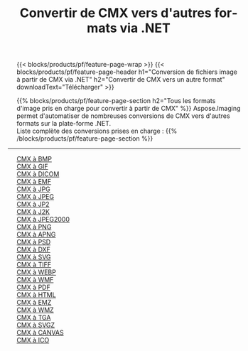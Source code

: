 ﻿---
title: Convertir de CMX vers d'autres formats via .NET 
weight: 3920
url: /fr/net/conversion/from/cmx 
lang: fr
langdirlevel: 2
locales: zh-hans,ja,it,ru,de,es,fr,nl,id,lt,pl,pt,vi,tr,ko,zh-hant,ar,hi,th,sv,cs,uk,he
description: En utilisant Aspose.Imaging, vous pouvez facilement convertir de CMX vers un autre format
---

{{< blocks/products/pf/feature-page-wrap >}}
{{< blocks/products/pf/feature-page-header h1="Conversion de fichiers image à partir de CMX via .NET" h2="Convertir de CMX vers un autre format" downloadText="Télécharger" >}}


{{% blocks/products/pf/feature-page-section  h2="Tous les formats d'image pris en charge pour convertir à partir de CMX" %}}
Aspose.Imaging permet d'automatiser de nombreuses conversions de CMX vers d'autres formats sur la plate-forme .NET.
<br/>
Liste complète des conversions prises en charge :
{{% /blocks/products/pf/feature-page-section %}}
<div class="container-fluid productfamilypage bg-gray">
    <div class="convertypes bg-gray agp-content section">
        <div class="container">
		<hr style="margin-left:-20px;"/>
		<div class="row other-converters">
		    <div class='col-md-2 other-converter remove-lp remove-rp'><a href="/imaging/fr/net/conversion/cmx-to-bmp" >CMX à BMP</a></div><div class='col-md-2 other-converter remove-lp remove-rp'><a href="/imaging/fr/net/conversion/cmx-to-gif" >CMX à GIF</a></div><div class='col-md-2 other-converter remove-lp remove-rp'><a href="/imaging/fr/net/conversion/cmx-to-dicom" >CMX à DICOM</a></div><div class='col-md-2 other-converter remove-lp remove-rp'><a href="/imaging/fr/net/conversion/cmx-to-emf" >CMX à EMF</a></div><div class='col-md-2 other-converter remove-lp remove-rp'><a href="/imaging/fr/net/conversion/cmx-to-jpg" >CMX à JPG</a></div><div class='col-md-2 other-converter remove-lp remove-rp'><a href="/imaging/fr/net/conversion/cmx-to-jpeg" >CMX à JPEG</a></div><div class='col-md-2 other-converter remove-lp remove-rp'><a href="/imaging/fr/net/conversion/cmx-to-jp2" >CMX à JP2</a></div><div class='col-md-2 other-converter remove-lp remove-rp'><a href="/imaging/fr/net/conversion/cmx-to-j2k" >CMX à J2K</a></div><div class='col-md-2 other-converter remove-lp remove-rp'><a href="/imaging/fr/net/conversion/cmx-to-jpeg2000" >CMX à JPEG2000</a></div><div class='col-md-2 other-converter remove-lp remove-rp'><a href="/imaging/fr/net/conversion/cmx-to-png" >CMX à PNG</a></div><div class='col-md-2 other-converter remove-lp remove-rp'><a href="/imaging/fr/net/conversion/cmx-to-apng" >CMX à APNG</a></div><div class='col-md-2 other-converter remove-lp remove-rp'><a href="/imaging/fr/net/conversion/cmx-to-psd" >CMX à PSD</a></div><div class='col-md-2 other-converter remove-lp remove-rp'><a href="/imaging/fr/net/conversion/cmx-to-dxf" >CMX à DXF</a></div><div class='col-md-2 other-converter remove-lp remove-rp'><a href="/imaging/fr/net/conversion/cmx-to-svg" >CMX à SVG</a></div><div class='col-md-2 other-converter remove-lp remove-rp'><a href="/imaging/fr/net/conversion/cmx-to-tiff" >CMX à TIFF</a></div><div class='col-md-2 other-converter remove-lp remove-rp'><a href="/imaging/fr/net/conversion/cmx-to-webp" >CMX à WEBP</a></div><div class='col-md-2 other-converter remove-lp remove-rp'><a href="/imaging/fr/net/conversion/cmx-to-wmf" >CMX à WMF</a></div><div class='col-md-2 other-converter remove-lp remove-rp'><a href="/imaging/fr/net/conversion/cmx-to-pdf" >CMX à PDF</a></div><div class='col-md-2 other-converter remove-lp remove-rp'><a href="/imaging/fr/net/conversion/cmx-to-html" >CMX à HTML</a></div><div class='col-md-2 other-converter remove-lp remove-rp'><a href="/imaging/fr/net/conversion/cmx-to-emz" >CMX à EMZ</a></div><div class='col-md-2 other-converter remove-lp remove-rp'><a href="/imaging/fr/net/conversion/cmx-to-wmz" >CMX à WMZ</a></div><div class='col-md-2 other-converter remove-lp remove-rp'><a href="/imaging/fr/net/conversion/cmx-to-tga" >CMX à TGA</a></div><div class='col-md-2 other-converter remove-lp remove-rp'><a href="/imaging/fr/net/conversion/cmx-to-svgz" >CMX à SVGZ</a></div><div class='col-md-2 other-converter remove-lp remove-rp'><a href="/imaging/fr/net/conversion/cmx-to-canvas" >CMX à CANVAS</a></div><div class='col-md-2 other-converter remove-lp remove-rp'><a href="/imaging/fr/net/conversion/cmx-to-ico" >CMX à ICO</a></div>
                </div>
        </div>
    </div>
</div>
<br/>

